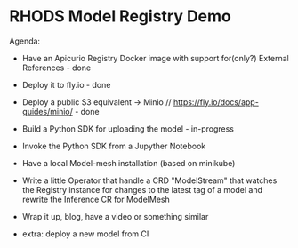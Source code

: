 # RHODS Model Registry Demo

Agenda:

- Have an Apicurio Registry Docker image with support for(only?) External References - done
- Deploy it to fly.io - done
- Deploy a public S3 equivalent -> Minio // https://fly.io/docs/app-guides/minio/ - done
- Build a Python SDK for uploading the model - in-progress
- Invoke the Python SDK from a Jupyther Notebook
- Have a local Model-mesh installation (based on minikube)
- Write a little Operator that handle a CRD "ModelStream" that watches the Registry instance for changes to the latest tag of a model and rewrite the Inference CR for ModelMesh
- Wrap it up, blog, have a video or something similar

- extra: deploy a new model from CI
